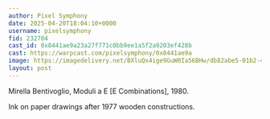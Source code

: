 ```yaml
---
author: Pixel Symphony
date: 2025-04-20T18:04:10+0000
username: pixelsymphony
fid: 232704
cast_id: 0x8441ae9a23a27f771c0bb9ee1a5f2a9203ef428b
cast: https://warpcast.com/pixelsymphony/0x8441ae9a
image: https://imagedelivery.net/BXluQx4ige9GuW0Ia56BHw/db82abe5-01b2-4c7f-4277-cae9a96a8300/original
layout: post
---
```

Mirella Bentivoglio, Moduli a E [E Combinations], 1980.   
  
Ink on paper drawings after 1977 wooden constructions.  

<img src='https://imagedelivery.net/BXluQx4ige9GuW0Ia56BHw/db82abe5-01b2-4c7f-4277-cae9a96a8300/original' alt='' referrerpolicy='no-referrer'/>